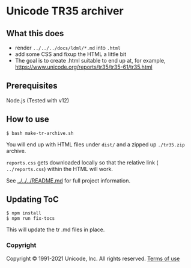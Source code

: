 # Unicode TR35 archiver

## What this does

- render `../../../docs/ldml/*.md` into `.html`
- add some CSS and fixup the HTML a little bit
- The goal is to create .html suitable to end up at, for example, <https://www.unicode.org/reports/tr35/tr35-61/tr35.html>

## Prerequisites

Node.js (Tested with v12)

## How to use

```shell
$ bash make-tr-archive.sh
```

You will end up with HTML files under `dist/` and a zipped up `./tr35.zip` archive.

`reports.css` gets downloaded locally so that the relative link ( `../reports.css`) within the HTML will work.

See [../../../README.md](../../../README.md) for full project information.

## Updating ToC

```shell
$ npm install
$ npm run fix-tocs
```

This will update the tr .md files in place.
### Copyright

Copyright &copy; 1991-2021 Unicode, Inc.
All rights reserved.
[Terms of use](http://www.unicode.org/copyright.html)
